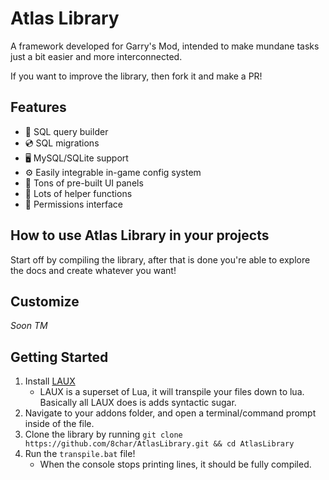 # Atlas Library
A framework developed for Garry's Mod, intended to make mundane tasks just a bit easier and more interconnected.

If you want to improve the library, then fork it and make a PR!


## Features

- 📙 SQL query builder
- 💿 SQL migrations
- 🖥️ MySQL/SQLite support
- ⚙️ Easily integrable in-game config system
- 💎 Tons of pre-built UI panels
- 🙋 Lots of helper functions
- 👑 Permissions interface

## How to use Atlas Library in your projects

Start off by compiling the library, after that is done you're able to explore the docs and create whatever you want!

## Customize

*Soon TM*

## Getting Started


1. Install [LAUX](https://gitlab.com/sleeppyy/laux#how-to-use)
    - LAUX is a superset of Lua, it will transpile your files down to lua. Basically all LAUX does is adds syntactic sugar.
2. Navigate to your addons folder, and open a terminal/command prompt inside of the file.
3. Clone the library by running `git clone https://github.com/8char/AtlasLibrary.git && cd AtlasLibrary`
4. Run the `transpile.bat` file!
    - When the console stops printing lines, it should be fully compiled.